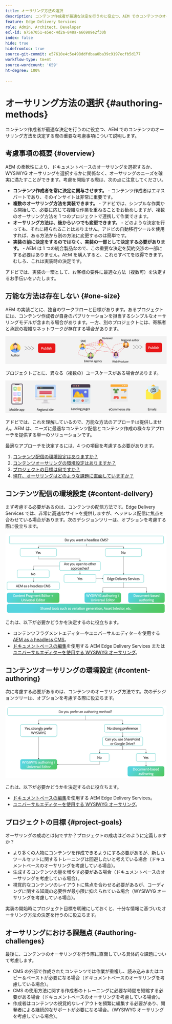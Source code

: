 ```yaml
---
title: オーサリング方法の選択
description: コンテンツ作成者が最適な決定を行うのに役立つ、AEM でのコンテンツのオーサリング方法を決定する際の重要な考慮事項について説明します。
feature: Edge Delivery Services
role: Admin, Architect, Developer
exl-id: a75e7051-e5ec-4d2a-848a-a66989e2f30b
index: false
hide: true
hidefromtoc: true
source-git-commit: e57610e4c5e498ddfdbaa0ba39c9197ecfb5d177
workflow-type: tm+mt
source-wordcount: '659'
ht-degree: 100%

---
```


# オーサリング方法の選択 {#authoring-methods}

コンテンツ作成者が最適な決定を行うのに役立つ、AEM でのコンテンツのオーサリング方法を決定する際の重要な考慮事項について説明します。

## 考慮事項の概要 {#overview}

AEM の柔軟性により、ドキュメントベースのオーサリングを選択するか、WYSIWYG オーサリングを選択するかに関係なく、オーサリングのニーズを確実に満たすことができます。考慮を開始する際は、次の点に注意してください。

* **コンテンツ作成者を常に決定に関与させます。** - コンテンツ作成者はエキスパートであり、そのインサイトは非常に重要です。
* **複数のオーサリング方法を実装できます。** - アドビでは、シンプルな作業から開始して、必要に応じて複雑な作業を重ねることをお勧めしますが、複数のオーサリング方法を 1 つのプロジェクトで連携して作業できます。
* **オーサリング方法は、後からいつでも変更できます。** - どのような決定を行っても、それに縛られることはありません。アドビの自動移行ツールを使用すれば、ある方法から別の方法に変更するのは簡単です。
* **実装の前に決定をするのではなく、実装の一部として決定する必要があります。** - AEM は 1 つの統合製品なので、この重要な決定を契約交渉の一部にする必要はありません。AEM を購入すると、これらすべてを取得できます。むしろ、これは実装時の決定です。

アドビでは、実装の一環として、お客様の要件に最適な方法（複数可）を決定するお手伝いをいたします。

## 万能な方法は存在しない {#one-size}

AEM の実装ごとに、独自のワークフローと目標があります。あるプロジェクトには、コンテンツ作成者が自身のパブリケーションを担当するシンプルなオーサリングモデルが含まれる場合があります。一方、別のプロジェクトには、寄稿者と承認の複雑なネットワークが存在する場合があります。

![様々なオーサリングワークフロー](assets/authoring-workflows.png)

プロジェクトごとに、異なる（複数の）ユースケースがある場合があります。

![ユースケース](assets/use-cases.png)

アドビでは、これを理解しているので、万能な方法のアプローチは提供しません。AEM は、ニーズに最適なコンテンツ配信とコンテンツ作成の様々なアプローチを提供する単一のソリューションです。

最適なアプローチを決定するには、4 つの項目を考慮する必要があります。

1. [コンテンツ配信の環境設定はありますか？](#content-delivery)
1. [コンテンツオーサリングの環境設定はありますか？](#content-authoring)
1. [プロジェクトの目標は何ですか？](#project-goals)
1. [現在、オーサリングはどのような課題に直面していますか？](#authoring-challenges)

## コンテンツ配信の環境設定 {#content-delivery}

まず考慮する必要があるのは、コンテンツの配信方法です。Edge Delivery Services では、非常に高速なサイトを提供しますが、ヘッドレス配信に焦点を合わせている場合があります。次のデシジョンツリーは、オプションを考慮する際に役立ちます。

![コンテンツ配信のデシジョンツリー](assets/content-delivery-decision-tree.png)

これは、以下が必要かどうかを決定するのに役立ちます。

* コンテンツフラグメントエディターやユニバーサルエディターを使用する [AEM as a headless CMS](/help/headless/introduction.md)。
* [ドキュメントベースの編集](/help/edge/docs/authoring.md)を使用する AEM Edge Delivery Services または[ユニバーサルエディターを使用する WYSIWYG オーサリング](/help/edge/wysiwyg-authoring/authoring.md)。

## コンテンツオーサリングの環境設定 {#content-authoring}

次に考慮する必要があるのは、コンテンツのオーサリング方法です。次のデシジョンツリーは、オプションを考慮する際に役立ちます。

![コンテンツオーサリングのデシジョンツリー](assets/content-authoring-decision-tree.png)

これは、以下が必要かどうかを決定するのに役立ちます。

* [ドキュメントベースの編集](/help/edge/docs/authoring.md)を使用する AEM Edge Delivery Services。
* [ユニバーサルエディターを使用する WYSIWYG オーサリング](/help/edge/wysiwyg-authoring/authoring.md)。

## プロジェクトの目標 {#project-goals}

オーサリングの成功とは何ですか？プロジェクトの成功はどのように定義しますか？

* より多くの人物にコンテンツを作成できるようにする必要があるが、新しいツールセットに関するトレーニングは回避したいと考えている場合（ドキュメントベースのオーサリングを考慮している場合）。
* 生成するコンテンツの量を増やす必要がある場合（ドキュメントベースのオーサリングを考慮している場合）。
* 視覚的なコンテンツのレイアウトに焦点を合わせる必要があるが、コーディングに関する知識の必要性が最小限に抑えられている場合（WYSIWYG オーサリングを考慮している場合）。

実装の開始時にプロジェクト目標を明確にしておくと、十分な情報に基づいたオーサリング方法の決定を行うのに役立ちます。

## オーサリングにおける課題点 {#authoring-challenges}

最後に、コンテンツのオーサリングを行う際に直面している具体的な課題について考慮します。

* CMS の外部で作成されたコンテンツでは作業が重複し、読み込みまたはコピー＆ペーストが必要になる場合（ドキュメントベースのオーサリングを考慮している場合）。
* CMS の使用方法に関する作成者のトレーニングに必要な時間を短縮する必要がある場合（ドキュメントベースのオーサリングを考慮している場合）。
* 作成者はコンテンツの視覚的なレイアウトを頻繁に編集する必要があり、開発者による継続的なサポートが必要になる場合。（WYSIWYG オーサリングを考慮している場合）。
